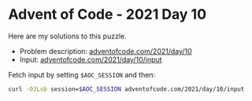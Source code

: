 # Advent of Code - 2021 Day 10
Here are my solutions to this puzzle.

* Problem description: [adventofcode.com/2021/day/10](https://adventofcode.com/2021/day/10)
* Input: [adventofcode.com/2021/day/10/input](https://adventofcode.com/2021/day/10/input)

Fetch input by setting `$AOC_SESSION` and then:
```bash
curl -OJLsb session=$AOC_SESSION adventofcode.com/2021/day/10/input
```
